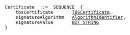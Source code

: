 <pre>
Certificate  ::=  SEQUENCE  {
    tbsCertificate       <a href="rfc5280-tbs-certificate.md">TBSCertificate</a>,
    signatureAlgorithm   <a href="algorithm-identifier.md">AlgorithmIdentifier</a>,
    signatureValue       <a href="bit-string.md">BIT STRING</a>
}
</pre>
